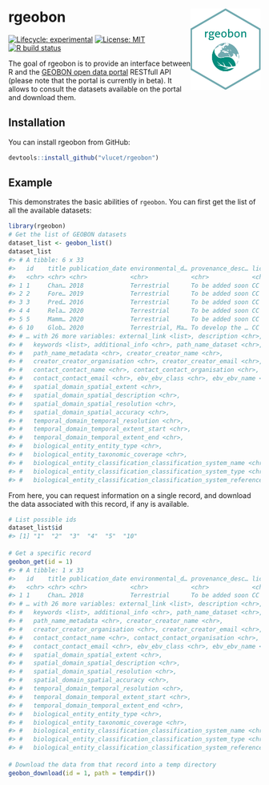 
<!-- README.md is generated from README.Rmd. Please edit that file -->

# rgeobon <img src="inst/images/sticker.png" align="right" width=140/>

<!-- badges: start -->

[![Lifecycle:
experimental](https://img.shields.io/badge/lifecycle-experimental-orange.svg)](https://www.tidyverse.org/lifecycle/#experimental)
[![License:
MIT](https://img.shields.io/badge/License-MIT-yellow.svg)](https://opensource.org/licenses/MIT)
[![R build
status](https://github.com/VLucet/geobon/workflows/R-CMD-check/badge.svg)](https://github.com/VLucet/geobon/actions)
<!-- badges: end -->

The goal of rgeobon is to provide an interface between R and the [GEOBON
open data portal](https://portal.geobon.org/) RESTfull API (please note
that the portal is currently in beta). It allows to consult the datasets
available on the portal and download them.

## Installation

You can install rgeobon from GitHub:

``` r
devtools::install_github("vlucet/rgeobon")
```

## Example

This demonstrates the basic abilities of `rgeobon`. You can first get
the list of all the available datasets:

``` r
library(rgeobon)
# Get the list of GEOBON datasets
dataset_list <- geobon_list()
dataset_list
#> # A tibble: 6 x 33
#>   id    title publication_date environmental_d… provenance_desc… license doi  
#>   <chr> <chr> <chr>            <chr>            <chr>            <chr>   <lis>
#> 1 1     Chan… 2018             Terrestrial      To be added soon CC BY … <chr…
#> 2 2     Fore… 2019             Terrestrial      To be added soon CC BY … <chr…
#> 3 3     Pred… 2016             Terrestrial      To be added soon CC BY … <chr…
#> 4 4     Rela… 2020             Terrestrial      To be added soon CC BY … <chr…
#> 5 5     Mamm… 2020             Terrestrial      To be added soon CC BY … <chr…
#> 6 10    Glob… 2020             Terrestrial, Ma… To develop the … CC BY … <chr…
#> # … with 26 more variables: external_link <list>, description <chr>,
#> #   keywords <list>, additional_info <chr>, path_name_dataset <chr>,
#> #   path_name_metadata <chr>, creator_creator_name <chr>,
#> #   creator_creator_organisation <chr>, creator_creator_email <chr>,
#> #   contact_contact_name <chr>, contact_contact_organisation <chr>,
#> #   contact_contact_email <chr>, ebv_ebv_class <chr>, ebv_ebv_name <chr>,
#> #   spatial_domain_spatial_extent <chr>,
#> #   spatial_domain_spatial_description <chr>,
#> #   spatial_domain_spatial_resolution <chr>,
#> #   spatial_domain_spatial_accuracy <chr>,
#> #   temporal_domain_temporal_resolution <chr>,
#> #   temporal_domain_temporal_extent_start <chr>,
#> #   temporal_domain_temporal_extent_end <chr>,
#> #   biological_entity_entity_type <chr>,
#> #   biological_entity_taxonomic_coverage <chr>,
#> #   biological_entity_classification_classification_system_name <chr>,
#> #   biological_entity_classification_classification_system_type <chr>,
#> #   biological_entity_classification_classification_system_reference <chr>
```

From here, you can request information on a single record, and download
the data associated with this record, if any is available.

``` r
# List possible ids
dataset_list$id
#> [1] "1"  "2"  "3"  "4"  "5"  "10"

# Get a specific record
geobon_get(id = 1)
#> # A tibble: 1 x 33
#>   id    title publication_date environmental_d… provenance_desc… license doi  
#>   <chr> <chr> <chr>            <chr>            <chr>            <chr>   <lis>
#> 1 1     Chan… 2018             Terrestrial      To be added soon CC BY … <chr…
#> # … with 26 more variables: external_link <list>, description <chr>,
#> #   keywords <list>, additional_info <chr>, path_name_dataset <chr>,
#> #   path_name_metadata <chr>, creator_creator_name <chr>,
#> #   creator_creator_organisation <chr>, creator_creator_email <chr>,
#> #   contact_contact_name <chr>, contact_contact_organisation <chr>,
#> #   contact_contact_email <chr>, ebv_ebv_class <chr>, ebv_ebv_name <chr>,
#> #   spatial_domain_spatial_extent <chr>,
#> #   spatial_domain_spatial_description <chr>,
#> #   spatial_domain_spatial_resolution <chr>,
#> #   spatial_domain_spatial_accuracy <chr>,
#> #   temporal_domain_temporal_resolution <chr>,
#> #   temporal_domain_temporal_extent_start <chr>,
#> #   temporal_domain_temporal_extent_end <chr>,
#> #   biological_entity_entity_type <chr>,
#> #   biological_entity_taxonomic_coverage <chr>,
#> #   biological_entity_classification_classification_system_name <chr>,
#> #   biological_entity_classification_classification_system_type <chr>,
#> #   biological_entity_classification_classification_system_reference <chr>

# Download the data from that record into a temp directory
geobon_download(id = 1, path = tempdir())
```
